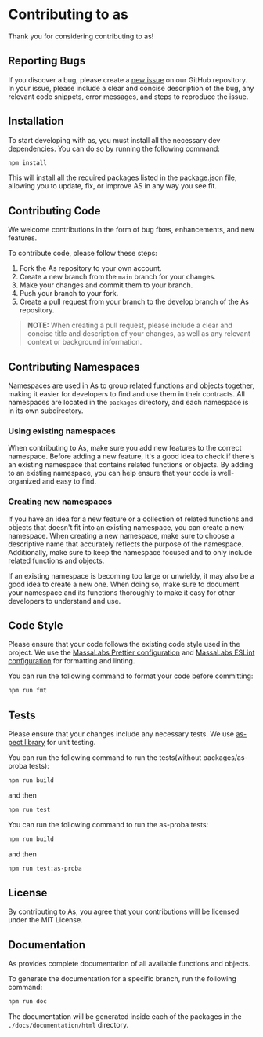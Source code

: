 # Contributing to as
Thank you for considering contributing to as!

## Reporting Bugs
If you discover a bug, please create a [new issue](https://github.com/massalabs/as/issues/new?assignees=&labels=issue%3Abug&template=bug.md&title=) on our GitHub repository.
In your issue, please include a clear and concise description of the bug, any relevant code snippets, error messages, and steps to reproduce the issue.

## Installation
To start developing with as, you must install all the necessary dev dependencies. You can do so by running the following command:

```sh
npm install
```

This will install all the required packages listed in the package.json file, allowing you to update, fix, or improve AS in any way you see fit. 

## Contributing Code
We welcome contributions in the form of bug fixes, enhancements, and new features.

To contribute code, please follow these steps:

1. Fork the As repository to your own account.
2. Create a new branch from the `main` branch for your changes.
3. Make your changes and commit them to your branch.
4. Push your branch to your fork.
5. Create a pull request from your branch to the develop branch of the As repository.

> **NOTE:** When creating a pull request, please include a clear and concise title and description of your changes, as well as any relevant context or background information.

## Contributing Namespaces

Namespaces are used in As to group related functions and objects together, making it easier for developers to find and use them in their contracts. All namespaces are located in the `packages` directory, and each namespace is in its own subdirectory.

### Using existing namespaces

When contributing to As, make sure you add new features to the correct namespace. Before adding a new feature, it's a good idea to check if there's an existing namespace that contains related functions or objects. By adding to an existing namespace, you can help ensure that your code is well-organized and easy to find.

### Creating new namespaces

If you have an idea for a new feature or a collection of related functions and objects that doesn't fit into an existing namespace, you can create a new namespace. When creating a new namespace, make sure to choose a descriptive name that accurately reflects the purpose of the namespace. Additionally, make sure to keep the namespace focused and to only include related functions and objects.

If an existing namespace is becoming too large or unwieldy, it may also be a good idea to create a new one. When doing so, make sure to document your namespace and its functions thoroughly to make it easy for other developers to understand and use.

## Code Style
Please ensure that your code follows the existing code style used in the project.
We use the [MassaLabs Prettier configuration](https://github.com/massalabs/prettier-config-as) and [MassaLabs ESLint configuration](https://github.com/massalabs/eslint-config) for formatting and linting.

You can run the following command to format your code before committing:

```sh
npm run fmt
```

## Tests
Please ensure that your changes include any necessary tests.
We use [as-pect library](https://as-pect.gitbook.io/as-pect/) for unit testing.

You can run the following command to run the tests(without packages/as-proba tests):

```sh
npm run build
```
and then
```sh
npm run test
```

You can run the following command to run the as-proba tests:

```sh
npm run build
```
and then
```sh
npm run test:as-proba
```


## License
By contributing to As, you agree that your contributions will be licensed under the MIT License.

## Documentation
As provides complete documentation of all available functions and objects.

To generate the documentation for a specific branch, run the following command:

```sh
npm run doc
```

The documentation will be generated inside each of the packages in the `./docs/documentation/html` directory.
